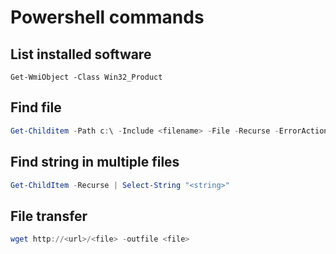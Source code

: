 # Powershell commands
## List installed software

```power
Get-WmiObject -Class Win32_Product
```

## Find file

```powershell
Get-Childitem -Path c:\ -Include <filename> -File -Recurse -ErrorAction SilentlyContinue
```

## Find string in multiple files

```powershell
Get-ChildItem -Recurse | Select-String "<string>"
```

## File transfer

```powershell
wget http://<url>/<file> -outfile <file>
```

